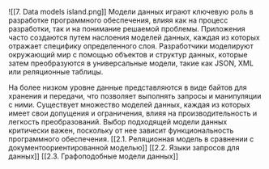 ![[7. Data models island.png]]
Модели данных играют ключевую роль в разработке программного обеспечения, влияя как на процесс разработки, так и на понимание решаемой проблемы. Приложения часто создаются путем наслоения моделей данных, каждая из которых отражает специфику определенного слоя. Разработчики моделируют окружающий мир с помощью объектов и структур данных, которые затем преобразуются в универсальные модели, такие как JSON, XML или реляционные таблицы.

На более низком уровне данные представляются в виде байтов для хранения и передачи, что позволяет выполнять запросы и манипуляции с ними. Существует множество моделей данных, каждая из которых имеет свои допущения и ограничения, влияя на производительность и легкость преобразований. Выбор подходящей модели данных критически важен, поскольку от нее зависит функциональность программного обеспечения.
[[2.1. Реляционная модель в сравнении с документоориентированной моделью]]
[[2.2. Языки запросов для данных]]
[[2.3. Графоподобные модели данных]]